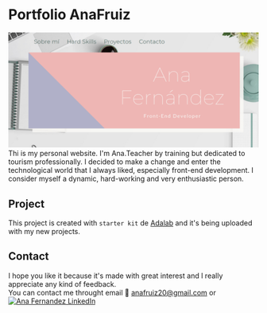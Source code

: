 # Portfolio AnaFruiz
![Preview](https://raw.githubusercontent.com/anafruiz/portfolio/master/src/images/cabecera3.PNG)
Thi is my personal website. I'm Ana.Teacher by training but dedicated to tourism
professionally. I decided to make a change and enter
the technological world that I always liked, especially
front-end development. I consider myself a dynamic,
hard-working and very enthusiastic person.

## Project
This project is created with `starter kit` de [Adalab](https://adalab.es/) and it's being uploaded with my new projects.

## Contact
I hope you like it because it's made with great interest and I really appreciate any kind of feedback.  
You can contact me throught email :email: <a href="mailto:anafruiz20@gmail.com">anafruiz20@gmail.com</a> or  <a href="https://linkedin.com/in/anafruiz20" target="blank"><img alt="Ana Fernandez LinkedIn" src="https://img.shields.io/badge/linkedin-0e76a8.svg?&style=flat&logo=linkedin&logoColor=white" /></a>   
